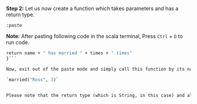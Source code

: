 **Step 2:** Let us now create a function which takes parameters and has a return type.

`:paste`

**Note:** After pasting following code in the scala terminal, Press  `Ctrl` + `D` to run code.

```def married(name: String, times: Int): String = {
return name + " has married " + times + " times"
}```

Now, exit out of the paste mode and simply call this function by its name.

`married("Ross", 3)`


Please note that the return type (which is String, in this case) and also the keyword return are optional. Scala can determine the return type based on the last expression in the function body as shown below.

 